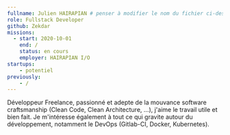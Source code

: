 ```yaml
---
fullname: Julien HAIRAPIAN # penser à modifier le nom du fichier ci-dessus en prenom.nom.md !
role: Fullstack Developer
github: Zekdar
missions:
  - start: 2020-10-01
    end: /
    status: en cours
    employer: HAIRAPIAN I/O
startups:
    - potentiel
previously:
    - /
---
```


Développeur Freelance, passionné et adepte de la mouvance software craftsmanship (Clean Code, Clean Architecture, ...), j'aime le travail utile et bien fait.
Je m'intéresse également à tout ce qui gravite autour du développement, notamment le DevOps (Gitlab-CI, Docker, Kubernetes).
